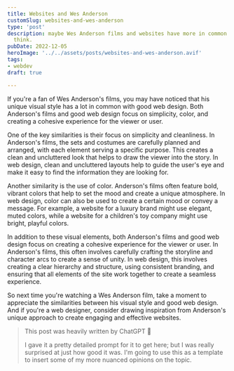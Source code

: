 ```yaml
---
title: Websites and Wes Anderson
customSlug: websites-and-wes-anderson
type: 'post'
description: maybe Wes Anderson films and websites have more in common than you'd
  think.
pubDate: 2022-12-05
heroImage: '../../assets/posts/websites-and-wes-anderson.avif'
tags:
- webdev
draft: true

---
```

If you're a fan of Wes Anderson's films, you may have noticed that his unique visual style has a lot in common with good web design. Both Anderson's films and good web design focus on simplicity, color, and creating a cohesive experience for the viewer or user.

One of the key similarities is their focus on simplicity and cleanliness. In Anderson's films, the sets and costumes are carefully planned and arranged, with each element serving a specific purpose. This creates a clean and uncluttered look that helps to draw the viewer into the story. In web design, clean and uncluttered layouts help to guide the user's eye and make it easy to find the information they are looking for.

Another similarity is the use of color. Anderson's films often feature bold, vibrant colors that help to set the mood and create a unique atmosphere. In web design, color can also be used to create a certain mood or convey a message. For example, a website for a luxury brand might use elegant, muted colors, while a website for a children's toy company might use bright, playful colors.

In addition to these visual elements, both Anderson's films and good web design focus on creating a cohesive experience for the viewer or user. In Anderson's films, this often involves carefully crafting the storyline and character arcs to create a sense of unity. In web design, this involves creating a clear hierarchy and structure, using consistent branding, and ensuring that all elements of the site work together to create a seamless experience.

So next time you're watching a Wes Anderson film, take a moment to appreciate the similarities between his visual style and good web design. And if you're a web designer, consider drawing inspiration from Anderson's unique approach to create engaging and effective websites.

> This post was heavily written by ChatGPT 🤯
>
> I gave it a pretty detailed prompt for it to get here; but I was really surprised at just how good it was. I'm going to use this as a template to insert some of my more nuanced opinions on the topic. 